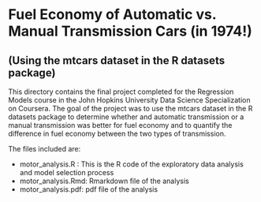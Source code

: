 # Fuel Economy of Automatic vs. Manual Transmission Cars (in 1974!)
## (Using the mtcars dataset in the R datasets package)

This directory contains the final project completed for the Regression Models course in the John Hopkins University Data Science Specialization on Coursera. The goal of the project was to use the mtcars dataset in the R datasets package to determine whether and automatic transmission or a manual transmission was better for fuel economy and to quantify the difference in fuel economy between the two types of transmission.

The files included are:
- motor_analysis.R : This is the R code of the exploratory data analysis and model selection process
- motor_analysis.Rmd: Rmarkdown file of the analysis
- motor_analysis.pdf: pdf file of the analysis
